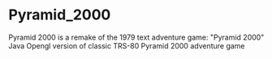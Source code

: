 # Pyramid_2000
Pyramid 2000 is a remake of the 1979 text adventure game: "Pyramid 2000"
Java Opengl version of classic TRS-80 Pyramid 2000 adventure game
